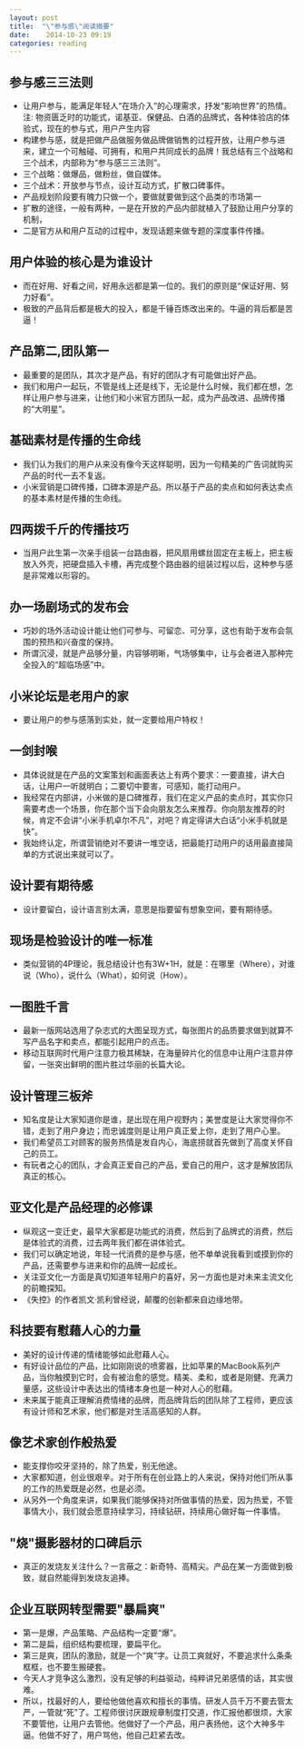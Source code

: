 ```yaml
---
layout: post
title:  "\"参与感\"阅读摘要"
date:    2014-10-23 09:19
categories: reading
---
```

## 参与感三三法则

* 让用户参与，能满足年轻人“在场介入”的心理需求，抒发“影响世界”的热情。
注: 物资匮乏时的功能式，诺基亚、保健品、白酒的品牌式，各种体验店的体验式，现在的参与式，用户产生内容
* 构建参与感，就是把做产品做服务做品牌做销售的过程开放，让用户参与进来，建立一个可触碰、可拥有，和用户共同成长的品牌！我总结有三个战略和三个战术，内部称为“参与感三三法则”。
* 三个战略：做爆品，做粉丝，做自媒体。
* 三个战术：开放参与节点，设计互动方式，扩散口碑事件。
* 产品规划阶段要有魄力只做一个，要做就要做到这个品类的市场第一
* 扩散的途径，一般有两种，一是在开放的产品内部就植入了鼓励让用户分享的机制，
* 二是官方从和用户互动的过程中，发现话题来做专题的深度事件传播。

## 用户体验的核心是为谁设计
* 而在好用、好看之间，好用永远都是第一位的。我们的原则是“保证好用、努力好看”。
* 极致的产品背后都是极大的投入，都是千锤百炼改出来的。牛逼的背后都是苦逼！

## 产品第二,团队第一
* 最重要的是团队，其次才是产品，有好的团队才有可能做出好产品。
* 我们和用户一起玩，不管是线上还是线下，无论是什么时候，我们都在想，怎样让用户参与进来，让他们和小米官方团队一起，成为产品改进、品牌传播的“大明星”。

## 基础素材是传播的生命线
* 我们认为我们的用户从来没有像今天这样聪明，因为一句精美的广告词就购买产品的时代一去不复返。
* 小米营销是口碑传播，口碑本源是产品。所以基于产品的卖点和如何表达卖点的基本素材是传播的生命线。

## 四两拨千斤的传播技巧
* 当用户此生第一次亲手组装一台路由器，把风扇用螺丝固定在主板上，把主板放入外壳，把硬盘插入卡槽，再完成整个路由器的组装过程以后，这种参与感是非常难以形容的。

## 办一场剧场式的发布会
* 巧妙的场外活动设计能让他们可参与、可留恋、可分享，这也有助于发布会氛围的预热和兴奋度的保持。
* 所谓沉浸，就是产品够分量，内容够明晰，气场够集中，让与会者进入那种完全投入的“超临场感”中。

## 小米论坛是老用户的家
* 要让用户的参与感落到实处，就一定要给用户特权！

## 一剑封喉
* 具体说就是在产品的文案策划和画面表达上有两个要求：一要直接，讲大白话，让用户一听就明白；二要切中要害，可感知，能打动用户。
* 我经常在内部讲，小米做的是口碑推荐，我们在定义产品的卖点时，其实你只需要考虑一个场景，你在那个当下会向朋友怎么来推荐。你向朋友推荐的时候，肯定不会讲“小米手机卓尔不凡”，对吧？肯定得讲大白话“小米手机就是快”。
* 我始终认定，所谓营销绝对不要讲一堆空话，把最能打动用户的话用最直接简单的方式说出来就可以了。

## 设计要有期待感
* 设计要留白，设计语言别太满，意思是指要留有想象空间，要有期待感。

## 现场是检验设计的唯一标准
* 类似营销的4P理论，我总结设计也有3W+1H，就是：在哪里（Where），对谁说（Who），说什么（What），如何说（How）。

## 一图胜千言
* 最新一版网站选用了杂志式的大图呈现方式，每张图片的品质要求做到就算不写产品名字和卖点，都能引起用户的点击。
* 移动互联网时代用户注意力极其稀缺，在海量碎片化的信息中让用户注意并停留，一张突出鲜明的图片胜过华丽的长篇大论。

## 设计管理三板斧
* 知名度是让大家知道你是谁，是出现在用户视野内；美誉度是让大家觉得你不错，走到了用户身边；而忠诚度则是让用户真正爱上你，走到了用户心里。
* 我们希望员工对顾客的服务热情是发自内心，海底捞就首先做到了高度关怀自己的员工。
* 有玩者之心的团队，才会真正爱自己的产品，爱自己的用户，这才是解放团队真正的核心。

## 亚文化是产品经理的必修课
* 纵观这一变迁史，最早大家都是功能式的消费，然后到了品牌式的消费，然后是体验式的消费，过去两年我们都在讲体验式。
* 我们可以确定地说，年轻一代消费的是参与感，他不单单说我看到或摸到你的产品，还需要参与进来和你的品牌一起成长。
* 关注亚文化一方面是真切知道年轻用户的喜好，另一方面也是对未来主流文化的前瞻探知。
* 《失控》的作者凯文·凯利曾经说，颠覆的创新都来自边缘地带。

## 科技要有慰藉人心的力量
* 美好的设计传递的情绪能够如此慰藉人心。
* 有好设计品位的产品，比如刚刚说的喷雾器，比如苹果的MacBook系列产品，当你触摸到它时，会有被治愈的感觉。精美、柔和，或者是刚健、充满力量感，这些设计中表达出的情绪本身也是一种对人心的慰藉。
* 未来属于能真正理解消费情绪的品牌，而品牌背后的团队除了工程师，更应该有设计师和艺术家，他们都是对生活高感知的人群。

## 像艺术家创作般热爱
* 能支撑你咬牙坚持的，除了热爱，别无他途。
* 大家都知道，创业很艰辛。对于所有在创业路上的人来说，保持对他们所从事的工作的热爱既是必然，也是必须。
* 从另外一个角度来讲，如果我们能够保持对所做事情的热爱，因为热爱，不管事情大小，我们就会愿意持续学习，持续钻研，持续用心做好每一件事情。

## "烧"摄影器材的口碑启示
* 真正的发烧友关注什么？一言蔽之：新奇特、高精尖。产品在某一方面做到极致，就自然能得到发烧友追捧。

## 企业互联网转型需要"暴扁爽"
* 第一是爆，产品策略、产品结构一定要“爆”。
* 第二是扁，组织结构要梳理，要扁平化。
* 第三是爽，团队的激励，就是一个“爽”字。让员工爽就好，不要追求什么条条框框，也不要生搬硬套。
* 今天人才竞争这么激烈，没有足够的利益驱动，纯粹讲兄弟感情的话，其实很难。
* 所以，找最好的人，要给他做他喜欢和擅长的事情。研发人员千万不要去管太严，一管就“死”了。工程师很讨厌跟规章制度打交道，作汇报他都很烦，大家不要管他，让用户去管他。他做好了一个产品，用户表扬他，这个大神多牛逼。他做不好了，用户骂他，他自己赶紧去改。
